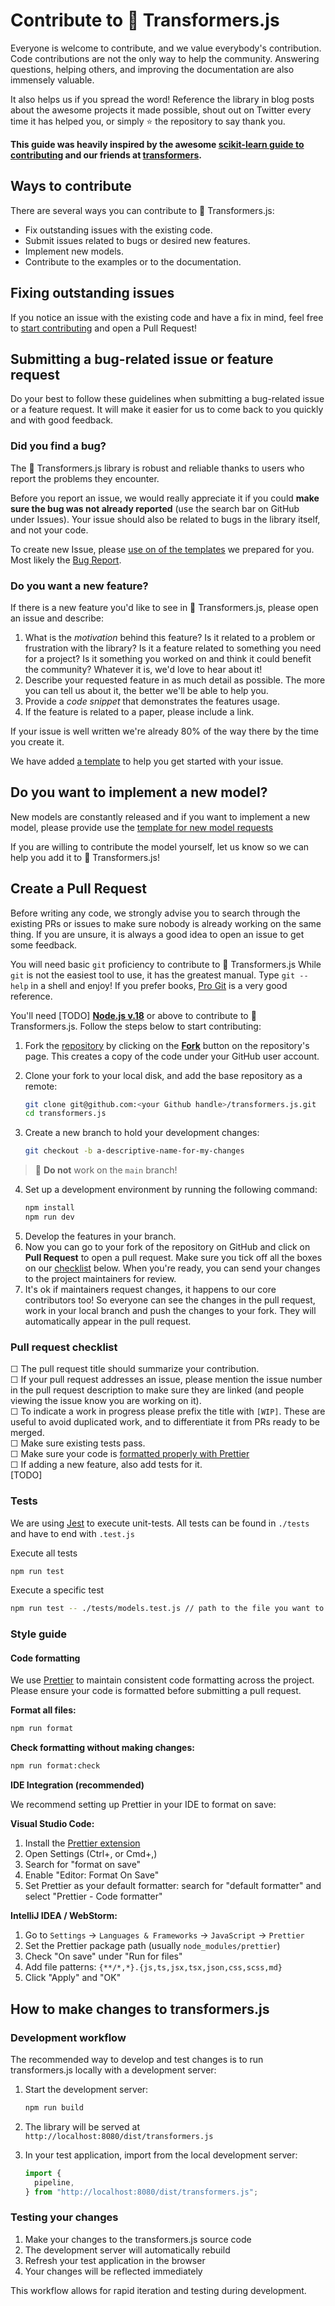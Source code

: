 <!---
Copyright 2020 The HuggingFace Team. All rights reserved.
Licensed under the Apache License, Version 2.0 (the "License");
you may not use this file except in compliance with the License.
You may obtain a copy of the License at
    http://www.apache.org/licenses/LICENSE-2.0
Unless required by applicable law or agreed to in writing, software
distributed under the License is distributed on an "AS IS" BASIS,
WITHOUT WARRANTIES OR CONDITIONS OF ANY KIND, either express or implied.
See the License for the specific language governing permissions and
limitations under the License.
-->

# Contribute to 🤗 Transformers.js

Everyone is welcome to contribute, and we value everybody's contribution. Code
contributions are not the only way to help the community. Answering questions, helping
others, and improving the documentation are also immensely valuable.

It also helps us if you spread the word! Reference the library in blog posts
about the awesome projects it made possible, shout out on Twitter every time it has
helped you, or simply ⭐️ the repository to say thank you.

**This guide was heavily inspired by the awesome [scikit-learn guide to contributing](https://github.com/scikit-learn/scikit-learn/blob/main/CONTRIBUTING.md) and our friends at [transformers](https://github.com/huggingface/transformers/blob/main/CONTRIBUTING.md).**

## Ways to contribute

There are several ways you can contribute to 🤗 Transformers.js:

* Fix outstanding issues with the existing code.
* Submit issues related to bugs or desired new features.
* Implement new models.
* Contribute to the examples or to the documentation.

## Fixing outstanding issues

If you notice an issue with the existing code and have a fix in mind, feel free to [start contributing](#create-a-pull-request) and open a Pull Request!

## Submitting a bug-related issue or feature request

Do your best to follow these guidelines when submitting a bug-related issue or a feature
request. It will make it easier for us to come back to you quickly and with good
feedback.

### Did you find a bug?

The 🤗 Transformers.js library is robust and reliable thanks to users who report the problems they encounter.

Before you report an issue, we would really appreciate it if you could **make sure the bug was not
already reported** (use the search bar on GitHub under Issues). Your issue should also be related to bugs in the library itself, and not your code.

To create new Issue, please [use on of the templates](https://github.com/huggingface/transformers.js/issues/new/choose) we prepared for you. Most likely the [Bug Report](https://github.com/huggingface/transformers.js/issues/new?template=1_bug-report.yml).

### Do you want a new feature?

If there is a new feature you'd like to see in 🤗 Transformers.js, please open an issue and describe:

1. What is the *motivation* behind this feature? Is it related to a problem or frustration with the library? Is it a feature related to something you need for a project? Is it something you worked on and think it could benefit the community? Whatever it is, we'd love to hear about it!
2. Describe your requested feature in as much detail as possible. The more you can tell us about it, the better we'll be able to help you.
3. Provide a *code snippet* that demonstrates the features usage.
4. If the feature is related to a paper, please include a link.

If your issue is well written we're already 80% of the way there by the time you create it.

We have added [a template](https://github.com/huggingface/transformers.js/issues/new?template=4_feature-request.yml) to help you get started with your issue.

## Do you want to implement a new model?

New models are constantly released and if you want to implement a new model, please provide use the [template for new model requests](https://github.com/huggingface/transformers.js/issues/new?template=2_new_model.yml)

If you are willing to contribute the model yourself, let us know so we can help you add it to 🤗 Transformers.js!

## Create a Pull Request

Before writing any code, we strongly advise you to search through the existing PRs or
issues to make sure nobody is already working on the same thing. If you are
unsure, it is always a good idea to open an issue to get some feedback.

You will need basic `git` proficiency to contribute to
🤗 Transformers.js While `git` is not the easiest tool to use, it has the greatest
manual. Type `git --help` in a shell and enjoy! If you prefer books, [Pro
Git](https://git-scm.com/book/en/v2) is a very good reference.

You'll need [TODO] **[Node.js v.18](https://nodejs.org/)** or above to contribute to 🤗 Transformers.js. Follow the steps below to start contributing:

1. Fork the [repository](https://github.com/huggingface/transformers.js) by
   clicking on the **[Fork](https://github.com/huggingface/transformers.js/fork)** button on the repository's page. This creates a copy of the code
   under your GitHub user account.

2. Clone your fork to your local disk, and add the base repository as a remote:

   ```bash
   git clone git@github.com:<your Github handle>/transformers.js.git
   cd transformers.js
   ```

3. Create a new branch to hold your development changes:

   ```bash
   git checkout -b a-descriptive-name-for-my-changes
   ```

> 🚨 **Do not** work on the `main` branch!
4. Set up a development environment by running the following command:
   ```bash
   npm install
   npm run dev
   ```
5. Develop the features in your branch.
6. Now you can go to your fork of the repository on GitHub and click on **Pull Request** to open a pull request. Make sure you tick off all the boxes on our [checklist](#pull-request-checklist) below. When you're ready, you can send your changes to the project maintainers for review.
7. It's ok if maintainers request changes, it happens to our core contributors
   too! So everyone can see the changes in the pull request, work in your local
   branch and push the changes to your fork. They will automatically appear in
   the pull request.

### Pull request checklist
☐ The pull request title should summarize your contribution.  
☐ If your pull request addresses an issue, please mention the issue number in the pull
request description to make sure they are linked (and people viewing the issue know you
are working on it).  
☐ To indicate a work in progress please prefix the title with `[WIP]`. These are
useful to avoid duplicated work, and to differentiate it from PRs ready to be merged.  
☐ Make sure existing tests pass.  
☐ Make sure your code is [formatted properly with Prettier](#code-formatting)  
☐ If adding a new feature, also add tests for it.  
[TODO]

### Tests
We are using [Jest](https://jestjs.io/) to execute unit-tests. All tests can be found in `./tests` and have to end with `.test.js`

Execute all tests
```bash
npm run test
```

Execute a specific test
```bash
npm run test -- ./tests/models.test.js // path to the file you want to execute
```

### Style guide

#### Code formatting
We use [Prettier](https://prettier.io/) to maintain consistent code formatting across the project. Please ensure your code is formatted before submitting a pull request.

**Format all files:**
```bash
npm run format
```

**Check formatting without making changes:**
```bash
npm run format:check
```

**IDE Integration (recommended)**

We recommend setting up Prettier in your IDE to format on save:

**Visual Studio Code:**
1. Install the [Prettier extension](https://marketplace.visualstudio.com/items?itemName=esbenp.prettier-vscode)
2. Open Settings (Ctrl+, or Cmd+,)
3. Search for "format on save"
4. Enable "Editor: Format On Save"
5. Set Prettier as your default formatter: search for "default formatter" and select "Prettier - Code formatter"

**IntelliJ IDEA / WebStorm:**
1. Go to `Settings` → `Languages & Frameworks` → `JavaScript` → `Prettier`
2. Set the Prettier package path (usually `node_modules/prettier`)
3. Check "On save" under "Run for files"
4. Add file patterns: `{**/*,*}.{js,ts,jsx,tsx,json,css,scss,md}`
5. Click "Apply" and "OK"

## How to make changes to transformers.js

### Development workflow

The recommended way to develop and test changes is to run transformers.js locally with a development server:

1. Start the development server:
   ```bash
   npm run build
   ```

2. The library will be served at `http://localhost:8080/dist/transformers.js`

3. In your test application, import from the local development server:
   ```javascript
   import {
     pipeline,
   } from "http://localhost:8080/dist/transformers.js";
   ```
   
### Testing your changes

1. Make your changes to the transformers.js source code
2. The development server will automatically rebuild
3. Refresh your test application in the browser
4. Your changes will be reflected immediately

This workflow allows for rapid iteration and testing during development.